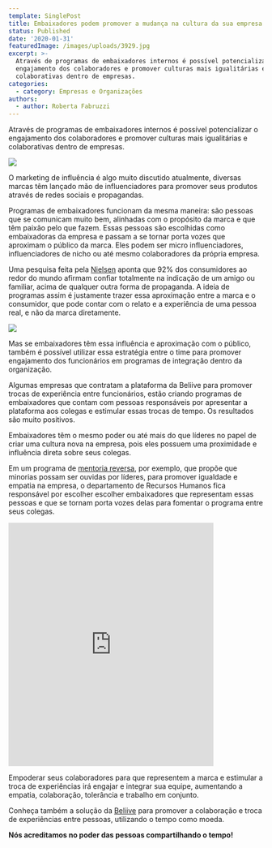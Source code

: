```yaml
---
template: SinglePost
title: Embaixadores podem promover a mudança na cultura da sua empresa
status: Published
date: '2020-01-31'
featuredImage: /images/uploads/3929.jpg
excerpt: >-
  Através de programas de embaixadores internos é possível potencializar o
  engajamento dos colaboradores e promover culturas mais igualitárias e
  colaborativas dentro de empresas.
categories:
  - category: Empresas e Organizações
authors:
  - author: Roberta Fabruzzi
---
```

Através de programas de embaixadores internos é possível potencializar o engajamento dos colaboradores e promover culturas mais igualitárias e colaborativas dentro de empresas.

![](/images/uploads/1_gpd6uskundeojyvarqpira.jpg)

O marketing de influência é algo muito discutido atualmente, diversas marcas têm lançado mão de influenciadores para promover seus produtos através de redes sociais e propagandas.

Programas de embaixadores funcionam da mesma maneira: são pessoas que se comunicam muito bem, alinhadas com o propósito da marca e que têm paixão pelo que fazem. Essas pessoas são escolhidas como embaixadoras da empresa e passam a se tornar porta vozes que aproximam o público da marca. Eles podem ser micro influenciadores, influenciadores de nicho ou até mesmo colaboradores da própria empresa.

Uma pesquisa feita pela [Nielsen](https://www.nielsen.com/us/en/insights/article/2012/consumer-trust-in-online-social-and-mobile-advertising-grows/) aponta que 92% dos consumidores ao redor do mundo afirmam confiar totalmente na indicação de um amigo ou familiar, acima de qualquer outra forma de propaganda. A ideia de programas assim é justamente trazer essa aproximação entre a marca e o consumidor, que pode contar com o relato e a experiência de uma pessoa real, e não da marca diretamente.

![](/images/uploads/1_-mjymctcl9fo9xr7en-opg.png)

Mas se embaixadores têm essa influência e aproximação com o público, também é possível utilizar essa estratégia entre o time para promover engajamento dos funcionários em programas de integração dentro da organização.

Algumas empresas que contratam a plataforma da Beliive para promover trocas de experiência entre funcionários, estão criando programas de embaixadores que contam com pessoas responsáveis por apresentar a plataforma aos colegas e estimular essas trocas de tempo. Os resultados são muito positivos.

Embaixadores têm o mesmo poder ou até mais do que líderes no papel de criar uma cultura nova na empresa, pois eles possuem uma proximidade e influência direta sobre seus colegas.

Em um programa de [mentoria reversa](https://blog.beliive.com/posts/mentoria-reversa-somando-novidade-e-tecnologia-com-experiencia/), por exemplo, que propõe que minorias possam ser ouvidas por líderes, para promover igualdade e empatia na empresa, o departamento de Recursos Humanos fica responsável por escolher escolher embaixadores que representam essas pessoas e que se tornam porta vozes delas para fomentar o programa entre seus colegas.

<iframe src="https://giphy.com/embed/MeSsGr6EgnlXq" width="405" height="480" frameBorder="0" class="giphy-embed" allowFullScreen></iframe><p><a href="https://giphy.com/gifs/MeSsGr6EgnlXq"></a></p>

Empoderar seus colaboradores para que representem a marca e estimular a troca de experiências irá engajar e integrar sua equipe, aumentando a empatia, colaboração, tolerância e trabalho em conjunto.

Conheça também a solução da [Beliive](https://beliive.com/for_companies) para promover a colaboração e troca de experiências entre pessoas, utilizando o tempo como moeda.

**Nós acreditamos no poder das pessoas compartilhando o tempo!**
